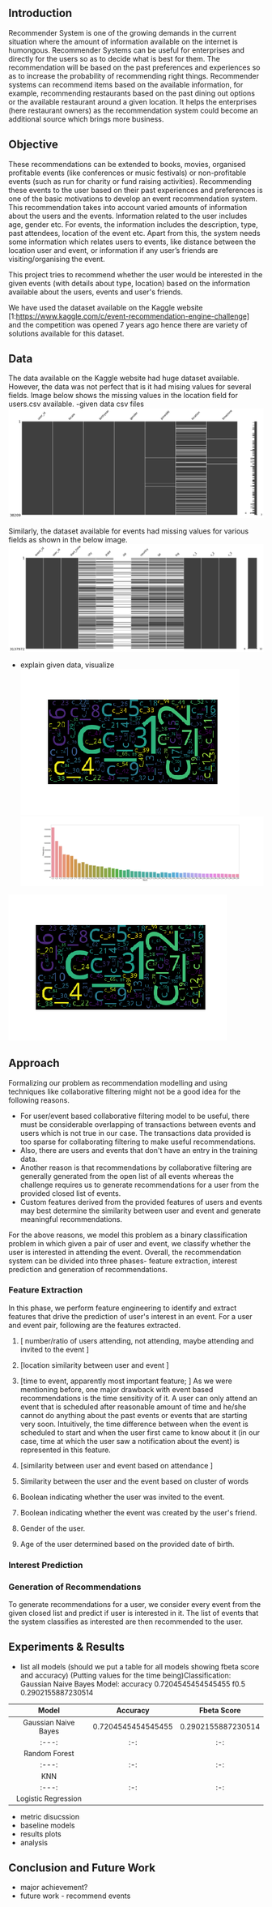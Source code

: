 ## Introduction

Recommender System is one of the growing demands in the current situation where the amount of information available on the internet is humongous. Recommender Systems can be useful for enterprises and directly for the users so as to decide what is best for them. The recommendation will be based on the past preferences and experiences so as to increase the probability of recommending right things. Recommender systems can recommend items based on the available information, for example, recommending restaurants based on the past dining out options or the available restaurant around a given location. It helps the enterprises (here restaurant owners) as the recommendation system could become an additional source which brings more business. 

## Objective
These recommendations can be extended to books, movies, organised profitable events (like conferences or music festivals) or non-profitable events (such as run for charity or fund raising activities). Recommending these events to the user based on their past experiences and preferences is one of the basic motivations to develop an event recommendation system. This recommendation takes into account varied amounts of information about the users and the events. Information related to the user includes age, gender etc. For events, the information includes the description, type, past attendees, location of the event etc. Apart from this, the system needs some information which relates users to events, like distance between the location user and event, or information if any user’s friends are visiting/organising the event. 	

This project tries to recommend whether the user would be interested in the given events (with details about type, location) based on the information available about the users, events and user's friends. 

We have used the dataset available on the Kaggle website [1:https://www.kaggle.com/c/event-recommendation-engine-challenge] and the competition was opened 7 years ago hence there are variety of solutions available for this dataset. 


## Data

The data available on the Kaggle website had huge dataset available. However, the data was not perfect that is it had mising values for several fields. Image below shows the missing values in the location field for users.csv available.
-given data csv files
![alt text](https://github.com/pruthviperumalla/Event-Recommender-System/blob/master/usersMissingNo.png "Missing values in users data")

 Similarly, the dataset available for events had missing values for various fields as shown in the below image. 
![alt text](https://github.com/pruthviperumalla/Event-Recommender-System/blob/master/events_missingData.png "Missing values in events data")

- explain given data, visualize
![alt text](https://github.com/pruthviperumalla/Event-Recommender-System/blob/master/results/wordcloud.png "Word Cloud")
![alt text](https://github.com/pruthviperumalla/Event-Recommender-System/blob/master/results/wordBarPlot.png "Word Distribution")

![Word Cloud](./results/wordcloud.png)




## Approach

Formalizing our problem as recommendation modelling and using techniques like collaborative filtering might not be a good idea for the following reasons. 
- For user/event based collaborative filtering model to be useful, there must be considerable overlapping of transactions between events and users which is not true in our case. The transactions data provided is too sparse for collaborating filtering to make useful recommendations. 
- Also, there are users and events that don't have an entry in the training data. 
- Another reason is that recommendations by collaborative filtering are generally generated from the open list of all events whereas the challenge requires us to generate recommendations for a user from the provided closed list of events.
- Custom features derived from the provided features of users and events may best determine the similarity between user and event and generate meaningful recommendations.

For the above reasons, we model this problem as a binary classification problem in which given a pair of user and event, we classify whether the user is interested in attending the event. Overall, the recommendation system can be divided into three phases- feature extraction, interest prediction and generation of recommendations. 

<!--The approach is to first extract features related to user, features related to event and custom features that measure the similarity between user and event based on the attedance history available. Then, use these features to learn supervised model that predicts if a user is interested in an event given.  -->


### Feature Extraction

In this phase, we perform feature engineering to identify and extract features that drive the prediction of user's interest in an event.  For a user and event pair, following are the features extracted. 
1. \[ number/ratio of users attending, not attending, maybe attending and invited to the event \]
  
2.  \[location similarity between user and event \]

3. \[time to event, apparently most important feature; \]
As we were mentioning before, one major drawback with event based recommendations is the time sensitivity of it. A user can only attend an event that is scheduled after reasonable amount of time and he/she cannot do anything about the past events or events that are starting very soon. Intuitively, the time difference between when the event is scheduled to start and when the user first came to know about it (in our case, time at which the user saw a notification about the event) is represented in this feature.

4. \[similarity between user and event based on attendance \]

5. Similarity between the user and the event based on cluster of words

6. Boolean indicating whether the user was invited to the event.
7. Boolean indicating whether the event was created by the user's friend. 
8. Gender of the user.
9. Age of the user determined based on the provided date of birth.

### Interest Prediction

### Generation of Recommendations
To generate recommendations for a user, we consider every event from the given closed list and predict if user is interested in it. The list of events that the system classifies as interested are then recommended to the user.

##  Experiments & Results

- list all models (should we put a table for all models showing fbeta score and accuracy)
(Putting values for the time being)Classification: Gaussian Naive Bayes Model: 
accuracy
0.7204545454545455
f0.5
0.2902155887230514

| Model | Accuracy  | Fbeta Score  |
| :---:   | :-: | :-: |
| Gaussian Naive Bayes | 0.7204545454545455 | 0.2902155887230514 |
| :---:   | :-: | :-: |
| Random Forest |  | |
| :---:   | :-: | :-: |
| KNN | |  |
| :---:   | :-: | :-: |
| Logistic Regression |  |  |

- metric disucssion
- baseline models
- results plots
- analysis

## Conclusion and Future Work
- major achievement?
- future work - recommend events


